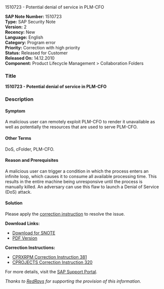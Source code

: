 1510723 - Potential denial of service in PLM-CFO

**SAP Note Number:** 1510723  
**Type:** SAP Security Note  
**Version:** 2  
**Recency:** New  
**Language:** English  
**Category:** Program error  
**Priority:** Correction with high priority  
**Status:** Released for Customer  
**Released On:** 14.12.2010  
**Component:** Product Lifecycle Management > Collaboration Folders  

### Title
**1510723 - Potential denial of service in PLM-CFO**

### Description

#### Symptom
A malicious user can remotely exploit PLM-CFO to render it unavailable as well as potentially the resources that are used to serve PLM-CFO.

#### Other Terms
DoS, cFolder, PLM-CFO.

#### Reason and Prerequisites
A malicious user can trigger a condition in which the process enters an infinite loop, which causes it to consume all available processing time. This results in the entire machine being unresponsive until the process is manually killed. An adversary can use this flaw to launch a Denial of Service (DoS) attack.

#### Solution
Please apply the [correction instruction](https://me.sap.com/corrins/0001510723/381) to resolve the issue.

**Download Links:**
- [Download for SNOTE](https://notesdownloads.sap.com/note/0040000008952222017)
- [PDF Version](https://userapps.support.sap.com/sap/support/sfm/notes/print/0001510723?language=en-US&token=9583B8CC485198964C7055406DB7C099)

**Correction Instructions:**
- [CPRXRPM Correction Instruction 381](https://me.sap.com/corrins/0001510723/381)
- [CPROJECTS Correction Instruction 320](https://me.sap.com/corrins/0001510723/320)

For more details, visit the [SAP Support Portal](https://me.sap.com/).

*Thanks to [RedRays](https://redrays.io) for supporting the provision of this information.*